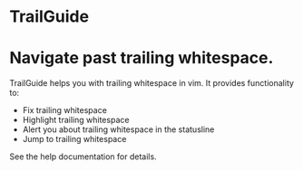 # TrailGuide
# Navigate past trailing whitespace.

TrailGuide helps you with trailing whitespace in vim. It provides functionality
to:

- Fix trailing whitespace
- Highlight trailing whitespace
- Alert you about trailing whitespace in the statusline
- Jump to trailing whitespace

See the help documentation for details.
